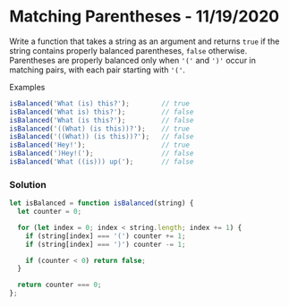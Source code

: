 
# Matching Parentheses - 11/19/2020

Write a function that takes a string as an argument and returns `true` if the string contains properly balanced parentheses, `false` otherwise. Parentheses are properly balanced only when `'('` and `')'` occur in matching pairs, with each pair starting with `'('`.

Examples

```javascript
isBalanced('What (is) this?');        // true
isBalanced('What is) this?');         // false
isBalanced('What (is this?');         // false
isBalanced('((What) (is this))?');    // true
isBalanced('((What)) (is this))?');   // false
isBalanced('Hey!');                   // true
isBalanced(')Hey!(');                 // false
isBalanced('What ((is))) up(');       // false
```

### Solution

```javascript
let isBalanced = function isBalanced(string) {
  let counter = 0;

  for (let index = 0; index < string.length; index += 1) {
    if (string[index] === '(') counter += 1;
    if (string[index] === ')') counter -= 1;

    if (counter < 0) return false;
  }

  return counter === 0;
};
```
